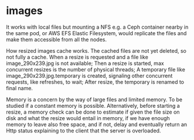 # images
It works with local files but mounting a NFS e.g. a Ceph container nearby in the same pod, or AWS EFS Elastic Filesystem, would replicate the files and make them accessible from all the nodes.

How resized images cache works. The cached files are not yet deleted, so not fully a cache.
When a resize is requested and a file like image_290x239.jpg is not available;
Then a resize is started, max concurrent resizes is the number of physical threads;
A temporary file like image_290x239.jpg.temporary is created, signaling other concurrent requests, like refreshes, to wait;
After resize, the temporary is renamed to final name.

Memory is a concern by the way of large files and limited memory.
To be studied if a constant memory is possible.
Alternatively, before starting a resize, a memory check can be done to estimate if given the file size on disk and what the resize would entail in memory, if we have enough memory to leave also free space, and if not, delay and eventually return an Http status explaining to the client that the server is overloaded.

